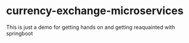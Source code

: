 # currency-exchange-microservices

This is just a demo for getting hands on and getting reaquainted with springboot